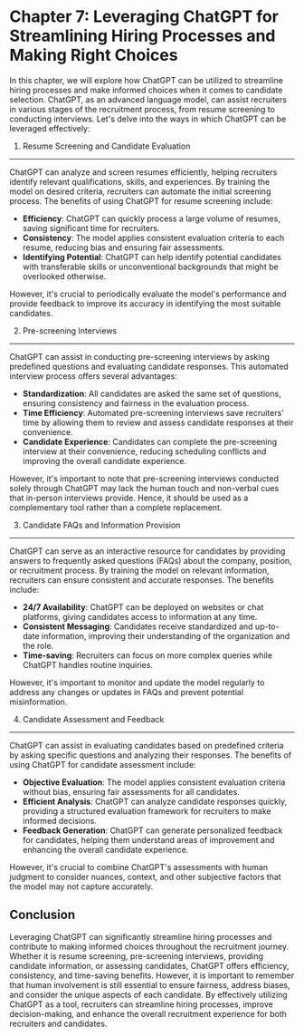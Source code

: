 Chapter 7: Leveraging ChatGPT for Streamlining Hiring Processes and Making Right Choices
========================================================================================

In this chapter, we will explore how ChatGPT can be utilized to streamline hiring processes and make informed choices when it comes to candidate selection. ChatGPT, as an advanced language model, can assist recruiters in various stages of the recruitment process, from resume screening to conducting interviews. Let's delve into the ways in which ChatGPT can be leveraged effectively:

1. Resume Screening and Candidate Evaluation
--------------------------------------------

ChatGPT can analyze and screen resumes efficiently, helping recruiters identify relevant qualifications, skills, and experiences. By training the model on desired criteria, recruiters can automate the initial screening process. The benefits of using ChatGPT for resume screening include:

* **Efficiency**: ChatGPT can quickly process a large volume of resumes, saving significant time for recruiters.
* **Consistency**: The model applies consistent evaluation criteria to each resume, reducing bias and ensuring fair assessments.
* **Identifying Potential**: ChatGPT can help identify potential candidates with transferable skills or unconventional backgrounds that might be overlooked otherwise.

However, it's crucial to periodically evaluate the model's performance and provide feedback to improve its accuracy in identifying the most suitable candidates.

2. Pre-screening Interviews
---------------------------

ChatGPT can assist in conducting pre-screening interviews by asking predefined questions and evaluating candidate responses. This automated interview process offers several advantages:

* **Standardization**: All candidates are asked the same set of questions, ensuring consistency and fairness in the evaluation process.
* **Time Efficiency**: Automated pre-screening interviews save recruiters' time by allowing them to review and assess candidate responses at their convenience.
* **Candidate Experience**: Candidates can complete the pre-screening interview at their convenience, reducing scheduling conflicts and improving the overall candidate experience.

However, it's important to note that pre-screening interviews conducted solely through ChatGPT may lack the human touch and non-verbal cues that in-person interviews provide. Hence, it should be used as a complementary tool rather than a complete replacement.

3. Candidate FAQs and Information Provision
-------------------------------------------

ChatGPT can serve as an interactive resource for candidates by providing answers to frequently asked questions (FAQs) about the company, position, or recruitment process. By training the model on relevant information, recruiters can ensure consistent and accurate responses. The benefits include:

* **24/7 Availability**: ChatGPT can be deployed on websites or chat platforms, giving candidates access to information at any time.
* **Consistent Messaging**: Candidates receive standardized and up-to-date information, improving their understanding of the organization and the role.
* **Time-saving**: Recruiters can focus on more complex queries while ChatGPT handles routine inquiries.

However, it's important to monitor and update the model regularly to address any changes or updates in FAQs and prevent potential misinformation.

4. Candidate Assessment and Feedback
------------------------------------

ChatGPT can assist in evaluating candidates based on predefined criteria by asking specific questions and analyzing their responses. The benefits of using ChatGPT for candidate assessment include:

* **Objective Evaluation**: The model applies consistent evaluation criteria without bias, ensuring fair assessments for all candidates.
* **Efficient Analysis**: ChatGPT can analyze candidate responses quickly, providing a structured evaluation framework for recruiters to make informed decisions.
* **Feedback Generation**: ChatGPT can generate personalized feedback for candidates, helping them understand areas of improvement and enhancing the overall candidate experience.

However, it's crucial to combine ChatGPT's assessments with human judgment to consider nuances, context, and other subjective factors that the model may not capture accurately.

Conclusion
----------

Leveraging ChatGPT can significantly streamline hiring processes and contribute to making informed choices throughout the recruitment journey. Whether it is resume screening, pre-screening interviews, providing candidate information, or assessing candidates, ChatGPT offers efficiency, consistency, and time-saving benefits. However, it is important to remember that human involvement is still essential to ensure fairness, address biases, and consider the unique aspects of each candidate. By effectively utilizing ChatGPT as a tool, recruiters can streamline hiring processes, improve decision-making, and enhance the overall recruitment experience for both recruiters and candidates.
